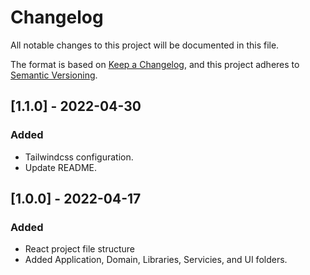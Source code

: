 # Changelog
All notable changes to this project will be documented in this file.

The format is based on [Keep a Changelog](https://keepachangelog.com/en/1.0.0/),
and this project adheres to [Semantic Versioning](https://semver.org/spec/v2.0.0.html).

## [1.1.0] - 2022-04-30
### Added
- Tailwindcss configuration.
- Update README.

## [1.0.0] - 2022-04-17
### Added
- React project file structure
- Added Application, Domain, Libraries, Servicies, and UI folders.


